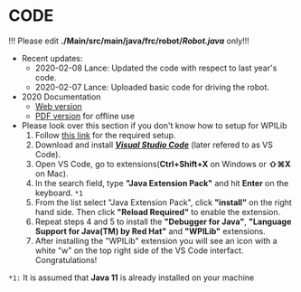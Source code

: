 # CODE

!!! Please edit **./Main/src/main/java/frc/robot/*Robot.java*** only!!!

- Recent updates: 
  - 2020-02-08 Lance: Updated the code with respect to last year's code.
  - 2020-02-07 Lance: Uploaded basic code for driving the robot.
- 2020 Documentation 
  - [Web version](https://docs.wpilib.org/en/latest/)
  - [PDF version](https://readthedocs.org/projects/frc-docs/downloads/pdf/latest/) for offline use
- Please look over this section if you don't know how to setup for WPILib
  1. Follow [this link](https://docs.wpilib.org/en/latest/docs/getting-started/getting-started-frc-control-system/wpilib-setup.html) for the required setup. 
  2. Download and install [***Visual Studio Code***](https://code.visualstudio.com) (later refered to as VS Code).
  3. Open VS Code, go to extensions(**Ctrl+Shift+X** on Windows or **⇧⌘X** on Mac). 
  4. In the search field, type **"Java Extension Pack"** and hit **Enter** on the keyboard. ``*1``
  5. From the list select "Java Extension Pack", click **"install"** on the right hand side. Then click **"Reload Required"** to enable the extension.
  6. Repeat steps 4 and 5 to install the **"Debugger for Java"**, **"Language Support for Java(TM) by Red Hat"** and **"WPILib"** extensions. 
  7. After installing the "WPILib" extension you will see an icon with a white "w" on the top right side of the VS Code interfact. Congratulations!

``*1:`` It is assumed that **Java 11** is already installed on your machine
